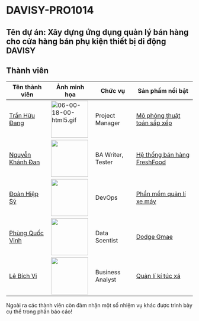 # DAVISY-PRO1014

## Tên dự án: Xây dựng ứng dụng quản lý bán hàng cho cửa hàng bán phụ kiện thiết bị di động DAVISY


## Thành viên
| Tên thành viên                                             | Ảnh minh họa                                                                                                                                     | Chức vụ                  | Sản phẩm nổi bật                                                                        |
| -----------------------------------------------------------| -------------------------------------------------------------------------------------------------------------------------------------------------| ------------------------ | --------------------------------------------------------------------------------------- |
| [Trần Hữu Đang](https://github.com/Theanishtar)            | <img src="https://raw.githubusercontent.com/echhoclaptrinh/Image/main/gif-flog/pepefrg-55.gif" title="" alt="06-00-18-00-html5.gif" width="100"> | Project Manager          | [Mô phỏng thuật toán sắp xếp](https://github.com/TheanIshtar/simulation-sort-algorithm) |
| [Nguyễn Khánh Đan](https://github.com/nguyenkhanhdan)      | <img src="https://raw.githubusercontent.com/echhoclaptrinh/Image/main/gif-flog/zQRCHEK.gif" width="100">                                 | BA Writer, Tester        | [Hệ thống bán hàng FreshFood](https://github.com/NguyenKhanhDan/FreshFood)              |
| [Đoàn Hiệp Sỹ](https://github.com/DoanSy166)               | <img src="https://raw.githubusercontent.com/echhoclaptrinh/Image/main/gif-flog/f5f.gif" width="100">                                             | DevOps                   | [Phần mềm quản lí xe máy](https://github.com/DoanSy16/biker-shop-manager)               |
| [Phùng Quốc Vinh](https://github.com/Dinhisme)             | <img src="https://raw.githubusercontent.com/echhoclaptrinh/Image/main/gif-flog/pepefrg-72.gif" width="100">                                      | Data Scentist            | [Dodge Gmae](https://github.com/Dinhisme/DodgeGame)                                                                     |
| [Lê Bích Vi](https://github.com/TheBank0911)               | <img src="https://raw.githubusercontent.com/echhoclaptrinh/Image/main/gif-flog/pepefrg-34.gif" width="100">                                      | Business Analyst         | [Quản lí kí túc xá](https://github.com/TheBank0911/Quanlikitucxa)                                                                      |

Ngoài ra các thành viên còn đảm nhận một số nhiệm vụ khác được trình bày cụ thể trong phần báo cáo!
